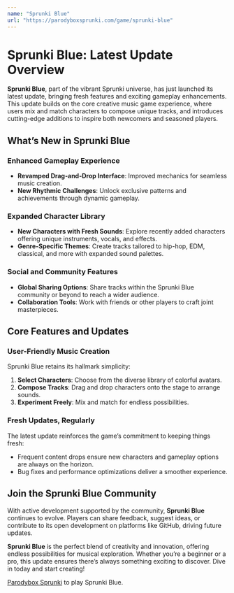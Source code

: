 ```yaml
---
name: "Sprunki Blue"
url: "https://parodyboxsprunki.com/game/sprunki-blue"
---
```


# Sprunki Blue: Latest Update Overview

**Sprunki Blue**, part of the vibrant Sprunki universe, has just launched its latest update, bringing fresh features and exciting gameplay enhancements. This update builds on the core creative music game experience, where users mix and match characters to compose unique tracks, and introduces cutting-edge additions to inspire both newcomers and seasoned players.

## **What’s New in Sprunki Blue**

### **Enhanced Gameplay Experience**

- **Revamped Drag-and-Drop Interface**: Improved mechanics for seamless music creation.
- **New Rhythmic Challenges**: Unlock exclusive patterns and achievements through dynamic gameplay.

### **Expanded Character Library**

- **New Characters with Fresh Sounds**: Explore recently added characters offering unique instruments, vocals, and effects.
- **Genre-Specific Themes**: Create tracks tailored to hip-hop, EDM, classical, and more with expanded sound palettes.

### **Social and Community Features**

- **Global Sharing Options**: Share tracks within the Sprunki Blue community or beyond to reach a wider audience.
- **Collaboration Tools**: Work with friends or other players to craft joint masterpieces.

## **Core Features and Updates**

### **User-Friendly Music Creation**

Sprunki Blue retains its hallmark simplicity:

1. **Select Characters**: Choose from the diverse library of colorful avatars.
2. **Compose Tracks**: Drag and drop characters onto the stage to arrange sounds.
3. **Experiment Freely**: Mix and match for endless possibilities.

### **Fresh Updates, Regularly**

The latest update reinforces the game’s commitment to keeping things fresh:

- Frequent content drops ensure new characters and gameplay options are always on the horizon.
- Bug fixes and performance optimizations deliver a smoother experience.

## **Join the Sprunki Blue Community**

With active development supported by the community, **Sprunki Blue** continues to evolve. Players can share feedback, suggest ideas, or contribute to its open development on platforms like GitHub, driving future updates.

**Sprunki Blue** is the perfect blend of creativity and innovation, offering endless possibilities for musical exploration. Whether you’re a beginner or a pro, this update ensures there’s always something exciting to discover. Dive in today and start creating!

[Parodybox Sprunki](https://parodyboxsprunki.com/game/sprunki-blue) to play Sprunki Blue.
